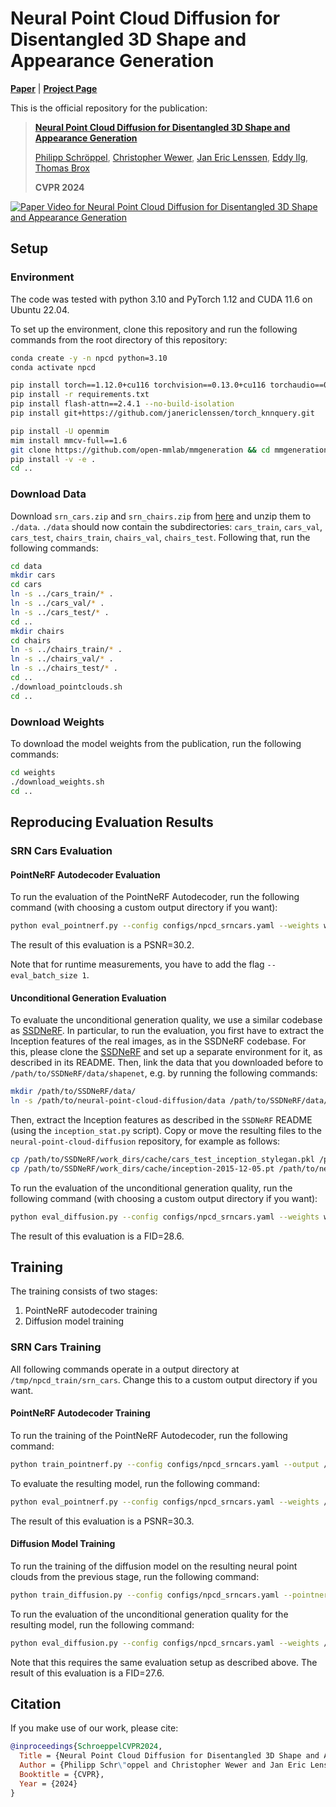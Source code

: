 # Neural Point Cloud Diffusion for Disentangled 3D Shape and Appearance Generation

[**Paper**](https://arxiv.org/abs/2312.14124) | [**Project Page**](https://neural-point-cloud-diffusion.github.io/)

This is the official repository for the publication:
> **[Neural Point Cloud Diffusion for Disentangled 3D Shape and Appearance Generation](https://arxiv.org/abs/2312.14124)**
>
> [Philipp Schröppel](https://pschroeppel.github.io/), [Christopher Wewer](https://geometric-rl.mpi-inf.mpg.de/people/Wewer.html), [Jan Eric Lenssen](https://janericlenssen.github.io/), [Eddy Ilg](https://cvmp.cs.uni-saarland.de/people/#eddy-ilg), [Thomas Brox](https://lmb.informatik.uni-freiburg.de/people/brox)
> 
> **CVPR 2024**

[![Paper Video for Neural Point Cloud Diffusion for Disentangled 3D Shape and Appearance Generation](https://img.youtube.com/vi/_zumjq9mzHw/0.jpg)](https://www.youtube.com/watch?v=_zumjq9mzHw)

## Setup
### Environment
The code was tested with python 3.10 and PyTorch 1.12 and CUDA 11.6 on Ubuntu 22.04. 

To set up the environment, clone this repository and run the following commands from the root directory of this repository:
```bash
conda create -y -n npcd python=3.10
conda activate npcd

pip install torch==1.12.0+cu116 torchvision==0.13.0+cu116 torchaudio==0.12.0 --extra-index-url https://download.pytorch.org/whl/cu116
pip install -r requirements.txt
pip install flash-attn==2.4.1 --no-build-isolation
pip install git+https://github.com/janericlenssen/torch_knnquery.git

pip install -U openmim
mim install mmcv-full==1.6
git clone https://github.com/open-mmlab/mmgeneration && cd mmgeneration && git checkout v0.7.2
pip install -v -e .
cd ..
```

### Download Data
Download `srn_cars.zip` and `srn_chairs.zip` from [here](https://drive.google.com/drive/folders/1PsT3uKwqHHD2bEEHkIXB99AlIjtmrEiR) and unzip them to `./data`. `./data` should now contain the subdirectories: `cars_train`, `cars_val`, `cars_test`, `chairs_train`, `chairs_val`, `chairs_test`. Following that, run the following commands:
```bash
cd data
mkdir cars
cd cars
ln -s ../cars_train/* .
ln -s ../cars_val/* .
ln -s ../cars_test/* .
cd ..
mkdir chairs
cd chairs
ln -s ../chairs_train/* .
ln -s ../chairs_val/* .
ln -s ../chairs_test/* .
cd ..
./download_pointclouds.sh
cd ..
```

### Download Weights
To download the model weights from the publication, run the following commands:
```bash
cd weights
./download_weights.sh
cd ..
```

## Reproducing Evaluation Results

### SRN Cars Evaluation

#### PointNeRF Autodecoder Evaluation
To run the evaluation of the PointNeRF Autodecoder, run the following command (with choosing a custom output directory if you want):
```bash
python eval_pointnerf.py --config configs/npcd_srncars.yaml --weights weights/npcd_srncars.pt --output /tmp/npcd_eval/srn_cars/pointnerf
```
The result of this evaluation is a PSNR=30.2.

Note that for runtime measurements, you have to add the flag `--eval_batch_size 1`.

#### Unconditional Generation Evaluation
To evaluate the unconditional generation quality, we use a similar codebase as [SSDNeRF](https://github.com/Lakonik/SSDNeRF). In particular, to run the evaluation, you first have to extract the Inception features of the real images, as in the SSDNeRF codebase. For this, please clone the [SSDNeRF](https://github.com/Lakonik/SSDNeRF) and set up a separate environment for it, as described in its README. Then, link the data that you downloaded before to `/path/to/SSDNeRF/data/shapenet`, e.g. by running the following commands:
```bash
mkdir /path/to/SSDNeRF/data/
ln -s /path/to/neural-point-cloud-diffusion/data /path/to/SSDNeRF/data/shapenet
```

Then, extract the Inception features as described in the `SSDNeRF` README (using the `inception_stat.py` script). Copy or move the resulting files to the `neural-point-cloud-diffusion` repository, for example as follows:
```bash
cp /path/to/SSDNeRF/work_dirs/cache/cars_test_inception_stylegan.pkl /path/to/neural-point-cloud-diffusion/data
cp /path/to/SSDNeRF/work_dirs/cache/inception-2015-12-05.pt /path/to/neural-point-cloud-diffusion/data
```

To run the evaluation of the unconditional generation quality, run the following command (with choosing a custom output directory if you want):
```bash
python eval_diffusion.py --config configs/npcd_srncars.yaml --weights weights/npcd_srncars.pt --output /tmp/npcd_eval/srn_cars/diffusion
```
The result of this evaluation is a FID=28.6.

## Training

The training consists of two stages:
1. PointNeRF autodecoder training
2. Diffusion model training

### SRN Cars Training

All following commands operate in a output directory at `/tmp/npcd_train/srn_cars`. Change this to a custom output directory if you want.

#### PointNeRF Autodecoder Training
To run the training of the PointNeRF Autodecoder, run the following command:
```bash
python train_pointnerf.py --config configs/npcd_srncars.yaml --output /tmp/npcd_train/srn_cars/pointnerf
```

To evaluate the resulting model, run the following command:
```bash
python eval_pointnerf.py --config configs/npcd_srncars.yaml --weights /tmp/npcd_train/srn_cars/pointnerf/weights_only_checkpoints_dir/pointnerf-iter-002197500.pt --output /tmp/npcd_train/srn_cars/pointnerf/eval
```
The result of this evaluation is a PSNR=30.3.

#### Diffusion Model Training
To run the training of the diffusion model on the resulting neural point clouds from the previous stage, run the following command:
```bash
python train_diffusion.py --config configs/npcd_srncars.yaml --pointnerf_weights /tmp/npcd_train/srn_cars/pointnerf/weights_only_checkpoints_dir/pointnerf-iter-002197500.pt --output /tmp/npcd_train/srn_cars/diffusion
```

To run the evaluation of the unconditional generation quality for the resulting model, run the following command:
```bash
python eval_diffusion.py --config configs/npcd_srncars.yaml --weights /tmp/npcd_train/srn_cars/diffusion/weights_only_checkpoints_dir/npcd-ema_power1_0min0_9999max0_9999buffers0-iter-001800000.pt --output /tmp/npcd_train/srn_cars/diffusion/eval
```
Note that this requires the same evaluation setup as described above. The result of this evaluation is a FID=27.6.

## Citation

If you make use of our work, please cite:
```bibtex
@inproceedings{SchroeppelCVPR2024,
  Title = {Neural Point Cloud Diffusion for Disentangled 3D Shape and Appearance Generation},
  Author = {Philipp Schr\"oppel and Christopher Wewer and Jan Eric Lenssen and Eddy Ilg and Thomas Brox},
  Booktitle = {CVPR},
  Year = {2024}
}
```
